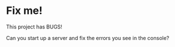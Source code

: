 # Fix me!

This project has BUGS!

Can you start up a server and fix the errors you see in the console?
